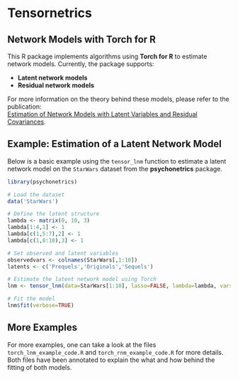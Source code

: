 # Tensornetrics
## Network Models with Torch for R

This R package implements algorithms using **Torch for R** to estimate network models. Currently, the package supports:

- **Latent network models**
- **Residual network models**

For more information on the theory behind these models, please refer to the publication:  
[Estimation of Network Models with Latent Variables and Residual Covariances](https://doi.org/10.1007/s11336-017-9557-x).

## Example: Estimation of a Latent Network Model

Below is a basic example using the `tensor_lnm` function to estimate a latent network model on the `StarWars` dataset from the **psychonetrics** package.

```r
library(psychonetrics)

# Load the dataset
data('StarWars')

# Define the latent structure
lambda <- matrix(0, 10, 3)
lambda[1:4,1] <- 1
lambda[c(1,5:7),2] <- 1
lambda[c(1,8:10),3] <- 1

# Set observed and latent variables
observedvars <- colnames(StarWars[,1:10])
latents <- c('Prequels','Originals','Sequels')

# Estimate the latent network model using Torch
lnm <- tensor_lnm(data=StarWars[1:10], lasso=FALSE, lambda=lambda, vars=observedvars, latents=latents, device=torch_device('cpu'),identification = 'variance')

# Fit the model
lnm$fit(verbose=TRUE)
```

## More Examples

For more examples, one can take a look at the files `torch_lnm_example_code.R` and `torch_rnm_example_code.R` for more details. Both files have been annotated
to explain the what and how behind the fitting of both models. 


